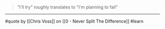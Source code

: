 > "I'll try" roughly translates to "I'm planning to fail"

---

#quote by [[Chris Voss]] on [[0 - Never Split The Difference]] #learn
